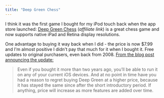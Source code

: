 ```yaml
---
title: "Deep Green Chess"
---
```

<p>I think it was the first game I bought for my iPod touch back when the app store launched: <a href="http://click.linksynergy.com/fs-bin/stat?id=6PFrOqNV4B8&offerid=146261&type=3&subid=0&tmpid=1826&RD_PARM1=http%253A%252F%252Fitunes.apple.com%252Fca%252Fapp%252Fdeep-green-chess%252Fid299471086%253Fmt%253D8%2526uo%253D4%2526partnerId%253D30" target="itunes_store">Deep Green Chess</a> (<em>affiliate link</em>) is a great chess game and now supports native iPad and Retina display resolutions.</p>
<p>One advantage to buying it way back when I did - the price is now $7.99 and I'm almost positive I didn't pay that much for it when I bought it. Free updates to original purchasers, even back from 2008. <a href="http://cocoastuff.com/blog/2011/04/deep-green-12/">From the blog post announcing the update:</a></p>
<blockquote><p>Even if you bought it more than two years ago, you’ll be able to run it on any of your current iOS devices. And at no point in time have you had a reason to regret buying Deep Green at a higher price, because it has stayed the same since after the short introductory period. If anything, price will increase as more features are added over time.</p></blockquote>
